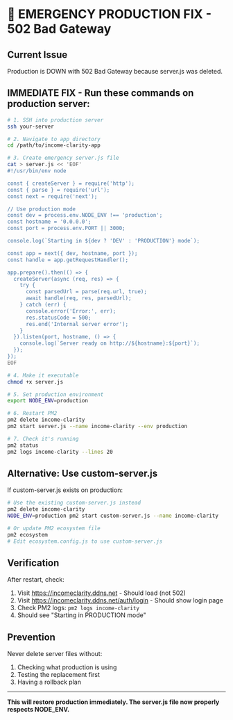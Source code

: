 # 🚨 EMERGENCY PRODUCTION FIX - 502 Bad Gateway

## Current Issue
Production is DOWN with 502 Bad Gateway because server.js was deleted.

## IMMEDIATE FIX - Run these commands on production server:

```bash
# 1. SSH into production server
ssh your-server

# 2. Navigate to app directory
cd /path/to/income-clarity-app

# 3. Create emergency server.js file
cat > server.js << 'EOF'
#!/usr/bin/env node

const { createServer } = require('http');
const { parse } = require('url');
const next = require('next');

// Use production mode
const dev = process.env.NODE_ENV !== 'production';
const hostname = '0.0.0.0';
const port = process.env.PORT || 3000;

console.log(`Starting in ${dev ? 'DEV' : 'PRODUCTION'} mode`);

const app = next({ dev, hostname, port });
const handle = app.getRequestHandler();

app.prepare().then(() => {
  createServer(async (req, res) => {
    try {
      const parsedUrl = parse(req.url, true);
      await handle(req, res, parsedUrl);
    } catch (err) {
      console.error('Error:', err);
      res.statusCode = 500;
      res.end('Internal server error');
    }
  }).listen(port, hostname, () => {
    console.log(`Server ready on http://${hostname}:${port}`);
  });
});
EOF

# 4. Make it executable
chmod +x server.js

# 5. Set production environment
export NODE_ENV=production

# 6. Restart PM2
pm2 delete income-clarity
pm2 start server.js --name income-clarity --env production

# 7. Check it's running
pm2 status
pm2 logs income-clarity --lines 20
```

## Alternative: Use custom-server.js

If custom-server.js exists on production:

```bash
# Use the existing custom-server.js instead
pm2 delete income-clarity
NODE_ENV=production pm2 start custom-server.js --name income-clarity

# Or update PM2 ecosystem file
pm2 ecosystem
# Edit ecosystem.config.js to use custom-server.js
```

## Verification

After restart, check:
1. Visit https://incomeclarity.ddns.net - Should load (not 502)
2. Visit https://incomeclarity.ddns.net/auth/login - Should show login page
3. Check PM2 logs: `pm2 logs income-clarity`
4. Should see "Starting in PRODUCTION mode"

## Prevention

Never delete server files without:
1. Checking what production is using
2. Testing the replacement first
3. Having a rollback plan

---

**This will restore production immediately. The server.js file now properly respects NODE_ENV.**
